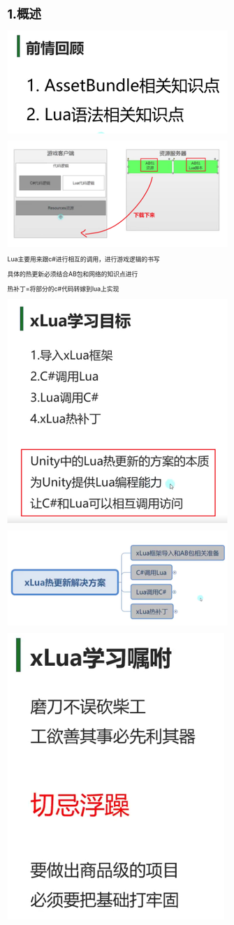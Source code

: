 # 1.概述

![d3e8dc643a849747c2cdd8bc184b9ae2.png](image/d3e8dc643a849747c2cdd8bc184b9ae2.png)

![eecfd7487382fd6de65c41f60715b68d.png](image/eecfd7487382fd6de65c41f60715b68d.png)

Lua主要用来跟c#进行相互的调用，进行游戏逻辑的书写

具体的热更新必须结合AB包和网络的知识点进行

热补丁=将部分的c#代码转嫁到lua上实现

![ee1a742422b27bced6a148f7a27470d2.png](image/ee1a742422b27bced6a148f7a27470d2.png)

![ab8a036aeb49ebf26b814679cdfc0465.png](image/ab8a036aeb49ebf26b814679cdfc0465.png)

![d68fa139c80bc008a015a6efa5d41ad5.png](image/d68fa139c80bc008a015a6efa5d41ad5.png)
